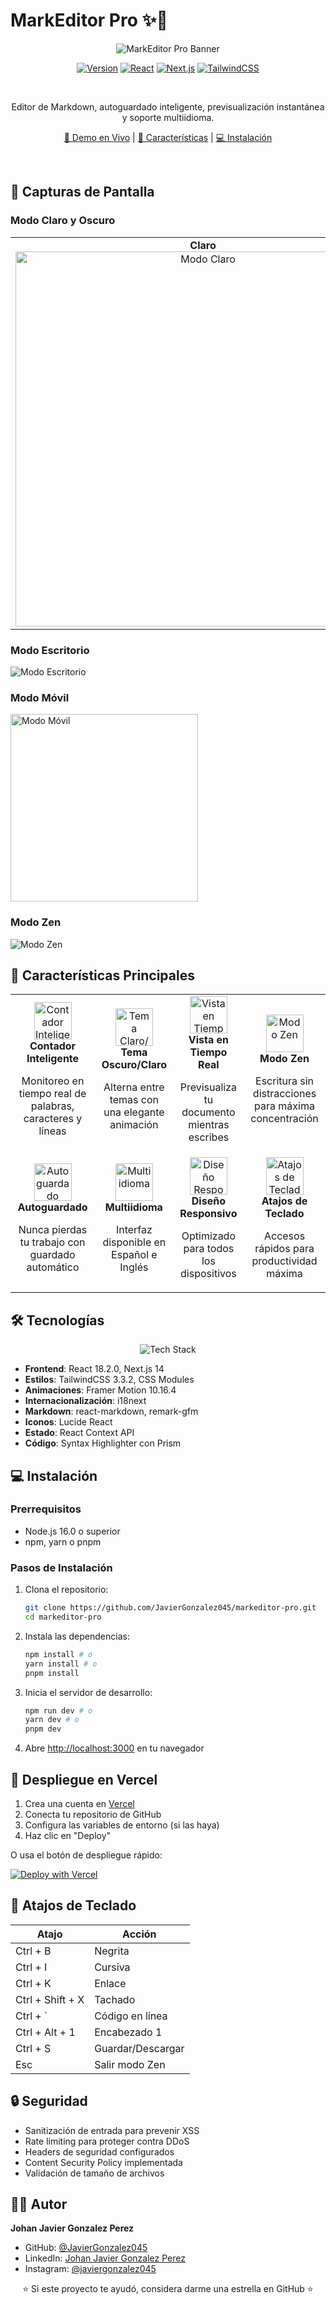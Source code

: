 # MarkEditor Pro ✨📝

<div align="center">

![MarkEditor Pro Banner](./public/banner.png)

[![Version](https://img.shields.io/badge/version-1.0.0-blue.svg?style=for-the-badge&logo=markdown)](https://github.com/JavierGonzalez045)
[![React](https://img.shields.io/badge/React-18.2.0-61dafb.svg?style=for-the-badge&logo=react)](https://reactjs.org/)
[![Next.js](https://img.shields.io/badge/Next.js-14.0.0-black.svg?style=for-the-badge&logo=next.js)](https://nextjs.org/)
[![TailwindCSS](https://img.shields.io/badge/TailwindCSS-3.3.2-38bdf8.svg?style=for-the-badge&logo=tailwind-css)](https://tailwindcss.com/)

<br />

Editor de Markdown, autoguardado inteligente, previsualización instantánea y soporte multiidioma.

[🌟 Demo en Vivo](https://markdown-editor-jgp.vercel.app/) | [🚀 Características](#-características-principales) | [💻 Instalación](#-instalación)

<br />

</div>

## 🌟 Capturas de Pantalla

### Modo Claro y Oscuro

<table>
  <tr>
    <td align="center">
      <b>Claro</b><br>
      <img src="./public/mode-light.png" width="600" alt="Modo Claro">
    </td>
    <td align="center">
      <b>Oscuro</b><br>
      <img src="./public/mode-dark.png" width="600" alt="Modo Oscuro">
    </td>
  </tr>
</table>

### Modo Escritorio

![Modo Escritorio](./public/desktop.png)

### Modo Móvil

<img src="./public/mobile.png" width="300" alt="Modo Móvil">

### Modo Zen

![Modo Zen](./public/zen.png)

## 🚀 Características Principales

<table>
  <tr>
    <td align="center">
      <img src="./public/icons/hash.png" width="60" alt="Contador Inteligente" />
      <br />
      <b>Contador Inteligente</b>
      <br />
      <p>Monitoreo en tiempo real de palabras, caracteres y líneas</p>
    </td>
    <td align="center">
      <img src="./public/icons/sun-moon.png" width="60" alt="Tema Claro/Oscuro" />
      <br />
      <b>Tema Oscuro/Claro</b>
      <br />
      <p>Alterna entre temas con una elegante animación</p>
    </td>
    <td align="center">
      <img src="./public/icons/eye.png" width="60" alt="Vista en Tiempo Real" />
      <br />
      <b>Vista en Tiempo Real</b>
      <br />
      <p>Previsualiza tu documento mientras escribes</p>
    </td>
    <td align="center">
      <img src="./public/icons/coffee.png" width="60" alt="Modo Zen" />
      <br />
      <b>Modo Zen</b>
      <br />
      <p>Escritura sin distracciones para máxima concentración</p>
    </td>
  </tr>
  <tr>
    <td align="center">
      <img src="./public/icons/save.png" width="60" alt="Autoguardado" />
      <br />
      <b>Autoguardado</b>
      <br />
      <p>Nunca pierdas tu trabajo con guardado automático</p>
    </td>
    <td align="center">
      <img src="./public/icons/globe.png" width="60" alt="Multiidioma" />
      <br />
      <b>Multiidioma</b>
      <br />
      <p>Interfaz disponible en Español e Inglés</p>
    </td>
    <td align="center">
      <img src="./public/icons/smartphone.png" width="60" alt="Diseño Responsivo" />
      <br />
      <b>Diseño Responsivo</b>
      <br />
      <p>Optimizado para todos los dispositivos</p>
    </td>
    <td align="center">
      <img src="./public/icons/keyboard.png" width="60" alt="Atajos de Teclado" />
      <br />
      <b>Atajos de Teclado</b>
      <br />
      <p>Accesos rápidos para productividad máxima</p>
    </td>
  </tr>
</table>

## 🛠 Tecnologías

<div align="center">

![Tech Stack](https://placehold.co/800x300/ffffff/1f2937?text=React+•+Next.js+•+TailwindCSS+•+Framer+Motion&font=roboto)

</div>

- **Frontend**: React 18.2.0, Next.js 14
- **Estilos**: TailwindCSS 3.3.2, CSS Modules
- **Animaciones**: Framer Motion 10.16.4
- **Internacionalización**: i18next
- **Markdown**: react-markdown, remark-gfm
- **Iconos**: Lucide React
- **Estado**: React Context API
- **Código**: Syntax Highlighter con Prism

## 💻 Instalación

### Prerrequisitos

- Node.js 16.0 o superior
- npm, yarn o pnpm

### Pasos de Instalación

1. Clona el repositorio:

   ```bash
   git clone https://github.com/JavierGonzalez045/markeditor-pro.git
   cd markeditor-pro
   ```

2. Instala las dependencias:

   ```bash
   npm install # o
   yarn install # o
   pnpm install
   ```

3. Inicia el servidor de desarrollo:

   ```bash
   npm run dev # o
   yarn dev # o
   pnpm dev
   ```

4. Abre [http://localhost:3000](http://localhost:3000) en tu navegador

## 🚀 Despliegue en Vercel

1. Crea una cuenta en [Vercel](https://vercel.com)
2. Conecta tu repositorio de GitHub
3. Configura las variables de entorno (si las haya)
4. Haz clic en "Deploy"

O usa el botón de despliegue rápido:

[![Deploy with Vercel](https://vercel.com/button)](https://vercel.com/new/clone?repository-url=https://github.com/JavierGonzalez045/markeditor-pro)

## 🎯 Atajos de Teclado

| Atajo            | Acción            |
| ---------------- | ----------------- |
| Ctrl + B         | Negrita           |
| Ctrl + I         | Cursiva           |
| Ctrl + K         | Enlace            |
| Ctrl + Shift + X | Tachado           |
| Ctrl + `         | Código en línea   |
| Ctrl + Alt + 1   | Encabezado 1      |
| Ctrl + S         | Guardar/Descargar |
| Esc              | Salir modo Zen    |

## 🔒 Seguridad

- Sanitización de entrada para prevenir XSS
- Rate limiting para proteger contra DDoS
- Headers de seguridad configurados
- Content Security Policy implementada
- Validación de tamaño de archivos

## 👨‍💻 Autor

**Johan Javier Gonzalez Perez**

- GitHub: [@JavierGonzalez045](https://github.com/JavierGonzalez045)
- LinkedIn: [Johan Javier Gonzalez Perez](https://www.linkedin.com/in/johanjaviergonzalezperez/)
- Instagram: [@javiergonzalez045](https://www.instagram.com/javiergonzalez045/)

<div align="center">  
⭐ Si este proyecto te ayudó, considera darme una estrella en GitHub ⭐  
</div>
